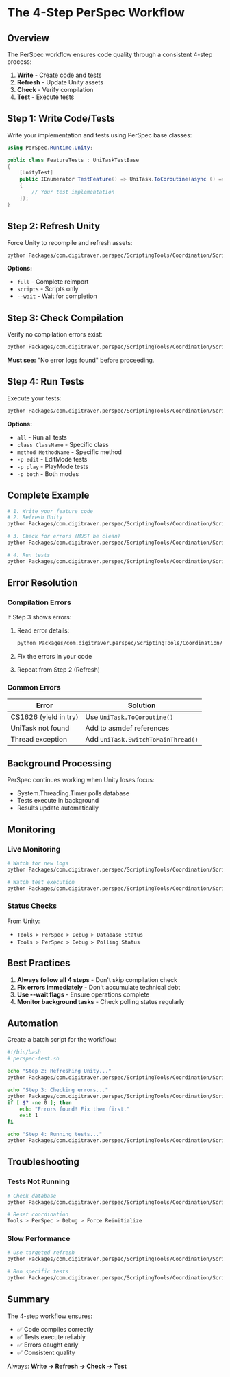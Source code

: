 # The 4-Step PerSpec Workflow

## Overview

The PerSpec workflow ensures code quality through a consistent 4-step process:

1. **Write** - Create code and tests
2. **Refresh** - Update Unity assets
3. **Check** - Verify compilation
4. **Test** - Execute tests

## Step 1: Write Code/Tests

Write your implementation and tests using PerSpec base classes:

```csharp
using PerSpec.Runtime.Unity;

public class FeatureTests : UniTaskTestBase
{
    [UnityTest]
    public IEnumerator TestFeature() => UniTask.ToCoroutine(async () =>
    {
        // Your test implementation
    });
}
```

## Step 2: Refresh Unity

Force Unity to recompile and refresh assets:

```bash
python Packages/com.digitraver.perspec/ScriptingTools/Coordination/Scripts/quick_refresh.py full --wait
```

**Options:**
- `full` - Complete reimport
- `scripts` - Scripts only
- `--wait` - Wait for completion

## Step 3: Check Compilation

Verify no compilation errors exist:

```bash
python Packages/com.digitraver.perspec/ScriptingTools/Coordination/Scripts/quick_logs.py errors
```

**Must see:** "No error logs found" before proceeding.

## Step 4: Run Tests

Execute your tests:

```bash
python Packages/com.digitraver.perspec/ScriptingTools/Coordination/Scripts/quick_test.py all -p edit --wait
```

**Options:**
- `all` - Run all tests
- `class ClassName` - Specific class
- `method MethodName` - Specific method
- `-p edit` - EditMode tests
- `-p play` - PlayMode tests
- `-p both` - Both modes

## Complete Example

```bash
# 1. Write your feature code
# 2. Refresh Unity
python Packages/com.digitraver.perspec/ScriptingTools/Coordination/Scripts/quick_refresh.py full --wait

# 3. Check for errors (MUST be clean)
python Packages/com.digitraver.perspec/ScriptingTools/Coordination/Scripts/quick_logs.py errors

# 4. Run tests
python Packages/com.digitraver.perspec/ScriptingTools/Coordination/Scripts/quick_test.py all -p edit --wait
```

## Error Resolution

### Compilation Errors

If Step 3 shows errors:

1. Read error details:
   ```bash
   python Packages/com.digitraver.perspec/ScriptingTools/Coordination/Scripts/quick_logs.py errors -v
   ```

2. Fix the errors in your code

3. Repeat from Step 2 (Refresh)

### Common Errors

| Error | Solution |
|-------|----------|
| CS1626 (yield in try) | Use `UniTask.ToCoroutine()` |
| UniTask not found | Add to asmdef references |
| Thread exception | Add `UniTask.SwitchToMainThread()` |

## Background Processing

PerSpec continues working when Unity loses focus:
- System.Threading.Timer polls database
- Tests execute in background
- Results update automatically

## Monitoring

### Live Monitoring

```bash
# Watch for new logs
python Packages/com.digitraver.perspec/ScriptingTools/Coordination/Scripts/quick_logs.py monitor -l error

# Watch test execution
python Packages/com.digitraver.perspec/ScriptingTools/Coordination/Scripts/quick_test.py all -p edit --monitor
```

### Status Checks

From Unity:
- `Tools > PerSpec > Debug > Database Status`
- `Tools > PerSpec > Debug > Polling Status`

## Best Practices

1. **Always follow all 4 steps** - Don't skip compilation check
2. **Fix errors immediately** - Don't accumulate technical debt
3. **Use --wait flags** - Ensure operations complete
4. **Monitor background tasks** - Check polling status regularly

## Automation

Create a batch script for the workflow:

```bash
#!/bin/bash
# perspec-test.sh

echo "Step 2: Refreshing Unity..."
python Packages/com.digitraver.perspec/ScriptingTools/Coordination/Scripts/quick_refresh.py full --wait

echo "Step 3: Checking errors..."
python Packages/com.digitraver.perspec/ScriptingTools/Coordination/Scripts/quick_logs.py errors
if [ $? -ne 0 ]; then
    echo "Errors found! Fix them first."
    exit 1
fi

echo "Step 4: Running tests..."
python Packages/com.digitraver.perspec/ScriptingTools/Coordination/Scripts/quick_test.py all -p both --wait
```

## Troubleshooting

### Tests Not Running

```bash
# Check database
python Packages/com.digitraver.perspec/ScriptingTools/Coordination/Scripts/quick_logs.py sessions

# Reset coordination
Tools > PerSpec > Debug > Force Reinitialize
```

### Slow Performance

```bash
# Use targeted refresh
python Packages/com.digitraver.perspec/ScriptingTools/Coordination/Scripts/quick_refresh.py scripts --wait

# Run specific tests
python Packages/com.digitraver.perspec/ScriptingTools/Coordination/Scripts/quick_test.py class MyTests -p edit
```

## Summary

The 4-step workflow ensures:
- ✅ Code compiles correctly
- ✅ Tests execute reliably
- ✅ Errors caught early
- ✅ Consistent quality

Always: **Write → Refresh → Check → Test**